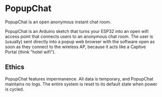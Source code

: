 # PopupChat 

PopupChat is an open anonymous instant chat room.


PopupChat is an Arduino sketch that turns your ESP32 into an open wifi access
point that connects users to an anonymous chat room.  The user is (usually)
sent directly into a popup web browser with the software open as soon as they
connect to the wireless AP, because it acts like a Captive Portal (think "hotel
wifi").

## Ethics

PopupChat features impermanence. All data is temporary, and PopupChat maintains
no logs. The entire system is reset to its default state when power is cycled. 

